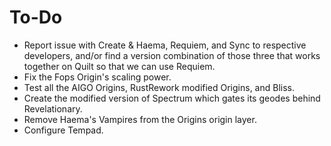  # To-Do
 - Report issue with Create & Haema, Requiem, and Sync to respective developers, and/or find a version combination of those three that works together on Quilt so that we can use Requiem.
 - Fix the Fops Origin's scaling power.
 - Test all the AIGO Origins, RustRework modified Origins, and Bliss.
 - Create the modified version of Spectrum which gates its geodes behind Revelationary.
 - Remove Haema's Vampires from the Origins origin layer.
 - Configure Tempad.
